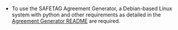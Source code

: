 
* To use the SAFETAG Agreement Generator, a Debian-based Linux system with python and other requirements as detailed in the [Agreement Generator README](https://github.com/SAFETAG/safetag_agreement_generator#installation) are required.
